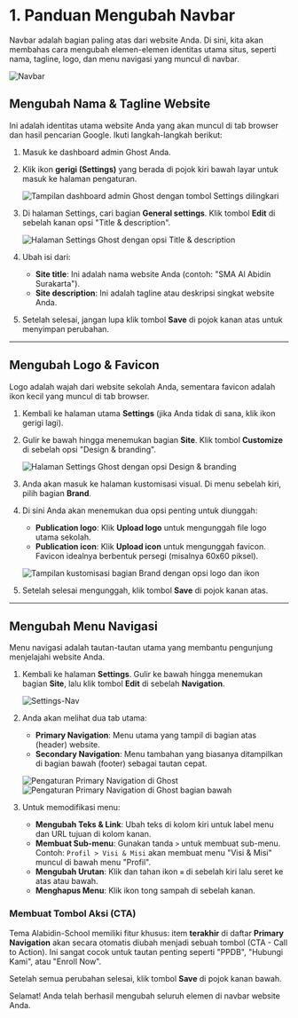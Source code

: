 # 1. Panduan Mengubah Navbar

Navbar adalah bagian paling atas dari website Anda. Di sini, kita akan membahas cara mengubah elemen-elemen identitas utama situs, seperti nama, tagline, logo, dan menu navigasi yang muncul di navbar.

![Navbar](/gambar/navbar.png)

## Mengubah Nama & Tagline Website

Ini adalah identitas utama website Anda yang akan muncul di tab browser dan hasil pencarian Google. Ikuti langkah-langkah berikut:

1.  Masuk ke dashboard admin Ghost Anda.
2.  Klik ikon **gerigi (Settings)** yang berada di pojok kiri bawah layar untuk masuk ke halaman pengaturan.

    ![Tampilan dashboard admin Ghost dengan tombol Settings dilingkari](/gambar/ghost-dashboard-settings.png)

3.  Di halaman Settings, cari bagian **General settings**. Klik tombol **Edit** di sebelah kanan opsi "Title & description".

    ![Halaman Settings Ghost dengan opsi Title & description](/gambar/ghost-settings-title.png)

4.  Ubah isi dari:
    * **Site title**: Ini adalah nama website Anda (contoh: "SMA Al Abidin Surakarta").
    * **Site description**: Ini adalah tagline atau deskripsi singkat website Anda.

5.  Setelah selesai, jangan lupa klik tombol **Save** di pojok kanan atas untuk menyimpan perubahan.

---

## Mengubah Logo & Favicon

Logo adalah wajah dari website sekolah Anda, sementara favicon adalah ikon kecil yang muncul di tab browser.

1.  Kembali ke halaman utama **Settings** (jika Anda tidak di sana, klik ikon gerigi lagi).
2.  Gulir ke bawah hingga menemukan bagian **Site**. Klik tombol **Customize** di sebelah opsi "Design & branding".

    ![Halaman Settings Ghost dengan opsi Design & branding](/gambar/ghost-settings-design.png)

3.  Anda akan masuk ke halaman kustomisasi visual. Di menu sebelah kiri, pilih bagian **Brand**.
4.  Di sini Anda akan menemukan dua opsi penting untuk diunggah:
    * **Publication logo**: Klik **Upload logo** untuk mengunggah file logo utama sekolah.
    * **Publication icon**: Klik **Upload icon** untuk mengunggah favicon. Favicon idealnya berbentuk persegi (misalnya 60x60 piksel).

    ![Tampilan kustomisasi bagian Brand dengan opsi logo dan ikon](/gambar/ghost-design-brand.png)

5.  Setelah selesai mengunggah, klik tombol **Save** di pojok kanan atas.

---

## Mengubah Menu Navigasi

Menu navigasi adalah tautan-tautan utama yang membantu pengunjung menjelajahi website Anda.

1.  Kembali ke halaman **Settings**. Gulir ke bawah hingga menemukan bagian **Site**, lalu klik tombol **Edit** di sebelah **Navigation**.

    ![Settings-Nav](/gambar/settings-nav.png)

2.  Anda akan melihat dua tab utama:
    * **Primary Navigation**: Menu utama yang tampil di bagian atas (header) website.
    * **Secondary Navigation**: Menu tambahan yang biasanya ditampilkan di bagian bawah (footer) sebagai tautan cepat.

    ![Pengaturan Primary Navigation di Ghost](/gambar/prim-nav.png)
    ![Pengaturan Primary Navigation di Ghost bagian bawah](/gambar/sec-nav.png)

3.  Untuk memodifikasi menu:
    * **Mengubah Teks & Link**: Ubah teks di kolom kiri untuk label menu dan URL tujuan di kolom kanan.
    * **Membuat Sub-menu**: Gunakan tanda `>` untuk membuat sub-menu. Contoh: `Profil > Visi & Misi` akan membuat menu "Visi & Misi" muncul di bawah menu "Profil".
    * **Mengubah Urutan**: Klik dan tahan ikon `≡` di sebelah kiri lalu seret ke atas atau bawah.
    * **Menghapus Menu**: Klik ikon tong sampah di sebelah kanan.

### Membuat Tombol Aksi (CTA)

Tema Alabidin-School memiliki fitur khusus: item **terakhir** di daftar **Primary Navigation** akan secara otomatis diubah menjadi sebuah tombol (CTA - Call to Action). Ini sangat cocok untuk tautan penting seperti "PPDB", "Hubungi Kami", atau "Enroll Now".

Setelah semua perubahan selesai, klik tombol **Save** di pojok kanan bawah.

Selamat! Anda telah berhasil mengubah seluruh elemen di navbar website Anda.